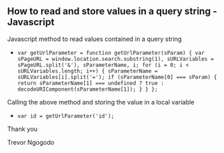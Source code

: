 ## How to read and store values in a query string - Javascript

Javascript method to read values contained in a query string

* `var getUrlParameter = function getUrlParameter(sParam) {
    var sPageURL = window.location.search.substring(1),
        sURLVariables = sPageURL.split('&'),
        sParameterName,
        i;
    for (i = 0; i < sURLVariables.length; i++) {
        sParameterName = sURLVariables[i].split('=');
        if (sParameterName[0] === sParam) {
            return sParameterName[1] === undefined ? true : decodeURIComponent(sParameterName[1]);
        }
    }
};` 

Calling the above method and storing the value in a local variable

* `var id = getUrlParameter('id');` 

Thank you

Trevor Ngogodo

